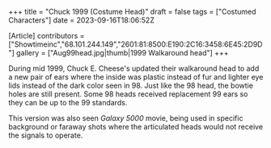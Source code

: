 +++
title = "Chuck 1999 (Costume Head)"
draft = false
tags = ["Costumed Characters"]
date = 2023-09-16T18:06:52Z

[Article]
contributors = ["Showtimeinc","68.101.244.149","2601:81:8500:E190:2C16:3458:6E45:2D9D"]
gallery = ["Aug99head.jpg|thumb|1999 Walkaround head"]
+++

During mid 1999, Chuck E. Cheese's updated their walkaround head to add a new pair of ears where the inside was plastic instead of fur and lighter eye lids instead of the dark color seen in 98. Just like the 98 head, the bowtie holes are still present. Some 98 heads received replacement 99 ears so they can be up to the 99 standards.

This version was also seen <i>Galaxy 5000</i> movie, being used in specific background or faraway shots where the articulated heads would not receive the signals to operate.